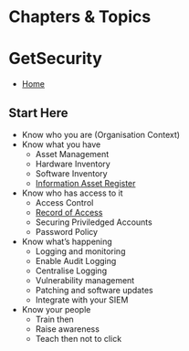 # Chapters & Topics

# GetSecurity

* [Home](index.md)

## Start Here
* Know who you are (Organisation Context)
* Know what you have
    * Asset Management
    * Hardware Inventory
    * Software Inventory
    * [Information Asset Register](information-asset-register.md)
* Know who has access to it
    * Access Control
    * [Record of Access](record-of-access.md)
    * Securing Priviledged Accounts
    * Password Policy
* Know what’s happening
    * Logging and monitoring
    * Enable Audit Logging
    * Centralise Logging
    * Vulnerability management
    * Patching and software updates
    * Integrate with your SIEM
* Know your people
    * Train then
    * Raise awareness
    * Teach then not to click
